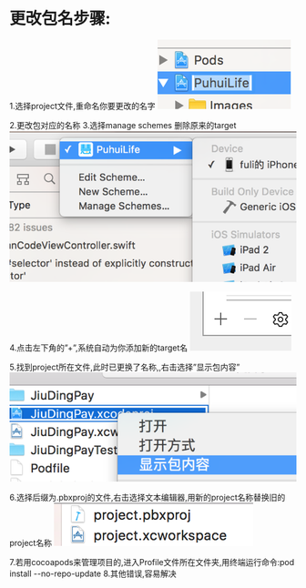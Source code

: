 # 更改包名步骤:
1.选择project文件,重命名你要更改的名字
![PuhuiLife.xcodeproj Xcode, 今天 at 下午8.05.38](media/14588728593936/PuhuiLife.xcodeproj%20Xcode,%20%E4%BB%8A%E5%A4%A9%20at%20%E4%B8%8B%E5%8D%888.05.38.png)

2.更改包对应的名称
3.选择manage schemes 删除原来的target
![PuhuiLife.xcodeproj Xcode, 今天 at 下午7.53.17](media/14588728593936/PuhuiLife.xcodeproj%20Xcode,%20%E4%BB%8A%E5%A4%A9%20at%20%E4%B8%8B%E5%8D%887.53.17.png)

4.点击左下角的”+”,系统自动为你添加新的target名
![Xcode Xcode, 今天 at 下午7.56.27](media/14588728593936/Xcode%20Xcode,%20%E4%BB%8A%E5%A4%A9%20at%20%E4%B8%8B%E5%8D%887.56.27.png)

5.找到project所在文件,此时已更换了名称,,右击选择”显示包内容”
![备忘录 备忘录, 今天 at 下午7.59.00](media/14588728593936/%E5%A4%87%E5%BF%98%E5%BD%95%20%E5%A4%87%E5%BF%98%E5%BD%95,%20%E4%BB%8A%E5%A4%A9%20at%20%E4%B8%8B%E5%8D%887.59.00.png)


6.选择后缀为.pbxproj的文件,右击选择文本编辑器,用新的project名称替换旧的project名称
![备忘录 备忘录, 今天 at 下午8.00.02](media/14588728593936/%E5%A4%87%E5%BF%98%E5%BD%95%20%E5%A4%87%E5%BF%98%E5%BD%95,%20%E4%BB%8A%E5%A4%A9%20at%20%E4%B8%8B%E5%8D%888.00.02.png)

7.若用cocoapods来管理项目的,进入Profile文件所在文件夹,用终端运行命令:pod install --no-repo-update
8.其他错误,容易解决


